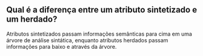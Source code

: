 ## Qual é a diferença entre um atributo sintetizado e um herdado?

Atributos sintetizados passam informações semânticas para cima em uma árvore de análise sintática, enquanto atributos herdados passam informações para baixo e através da árvore.
